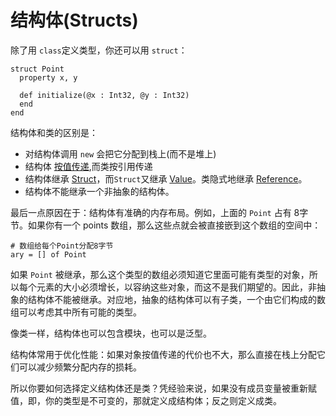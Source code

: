 # 结构体(Structs)

除了用 `class`定义类型，你还可以用 `struct`：

```crystal
struct Point
  property x, y

  def initialize(@x : Int32, @y : Int32)
  end
end
```

结构体和类的区别是：
* 对结构体调用 `new` 会把它分配到栈上(而不是堆上)
* 结构体 [按值传递](http://crystal-lang.org/api/Value.html),而类按引用传递
* 结构体继承 [Struct](http://crystal-lang.org/api/Struct.html)，而`Struct`又继承 [Value](http://crystal-lang.org/api/Value.html)。类隐式地继承 [Reference](http://crystal-lang.org/api/Reference.html)。
* 结构体不能继承一个非抽象的结构体。

最后一点原因在于：结构体有准确的内存布局。例如，上面的 `Point` 占有 8字节。如果你有一个 points 数组，那么这些点就会被直接嵌到这个数组的空间中：

```crystal
# 数组给每个Point分配8字节
ary = [] of Point
```

如果 `Point` 被继承，那么这个类型的数组必须知道它里面可能有类型的对象，所以每个元素的大小必须增长，以容纳这些对象，而这不是我们期望的。因此，非抽象的结构体不能被继承。对应地，抽象的结构体可以有子类，一个由它们构成的数组可以考虑其中所有可能的类型。

像类一样，结构体也可以包含模块，也可以是泛型。

结构体常用于优化性能：如果对象按值传递的代价也不大，那么直接在栈上分配它们可以减少频繁分配内存的损耗。

所以你要如何选择定义结构体还是类？凭经验来说，如果没有成员变量被重新赋值，即，你的类型是不可变的，那就定义成结构体；反之则定义成类。
